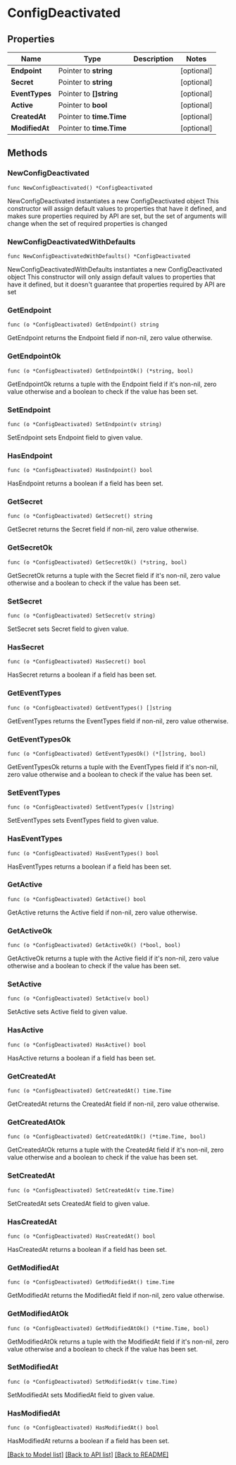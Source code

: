 # ConfigDeactivated

## Properties

Name | Type | Description | Notes
------------ | ------------- | ------------- | -------------
**Endpoint** | Pointer to **string** |  | [optional] 
**Secret** | Pointer to **string** |  | [optional] 
**EventTypes** | Pointer to **[]string** |  | [optional] 
**Active** | Pointer to **bool** |  | [optional] 
**CreatedAt** | Pointer to **time.Time** |  | [optional] 
**ModifiedAt** | Pointer to **time.Time** |  | [optional] 

## Methods

### NewConfigDeactivated

`func NewConfigDeactivated() *ConfigDeactivated`

NewConfigDeactivated instantiates a new ConfigDeactivated object
This constructor will assign default values to properties that have it defined,
and makes sure properties required by API are set, but the set of arguments
will change when the set of required properties is changed

### NewConfigDeactivatedWithDefaults

`func NewConfigDeactivatedWithDefaults() *ConfigDeactivated`

NewConfigDeactivatedWithDefaults instantiates a new ConfigDeactivated object
This constructor will only assign default values to properties that have it defined,
but it doesn't guarantee that properties required by API are set

### GetEndpoint

`func (o *ConfigDeactivated) GetEndpoint() string`

GetEndpoint returns the Endpoint field if non-nil, zero value otherwise.

### GetEndpointOk

`func (o *ConfigDeactivated) GetEndpointOk() (*string, bool)`

GetEndpointOk returns a tuple with the Endpoint field if it's non-nil, zero value otherwise
and a boolean to check if the value has been set.

### SetEndpoint

`func (o *ConfigDeactivated) SetEndpoint(v string)`

SetEndpoint sets Endpoint field to given value.

### HasEndpoint

`func (o *ConfigDeactivated) HasEndpoint() bool`

HasEndpoint returns a boolean if a field has been set.

### GetSecret

`func (o *ConfigDeactivated) GetSecret() string`

GetSecret returns the Secret field if non-nil, zero value otherwise.

### GetSecretOk

`func (o *ConfigDeactivated) GetSecretOk() (*string, bool)`

GetSecretOk returns a tuple with the Secret field if it's non-nil, zero value otherwise
and a boolean to check if the value has been set.

### SetSecret

`func (o *ConfigDeactivated) SetSecret(v string)`

SetSecret sets Secret field to given value.

### HasSecret

`func (o *ConfigDeactivated) HasSecret() bool`

HasSecret returns a boolean if a field has been set.

### GetEventTypes

`func (o *ConfigDeactivated) GetEventTypes() []string`

GetEventTypes returns the EventTypes field if non-nil, zero value otherwise.

### GetEventTypesOk

`func (o *ConfigDeactivated) GetEventTypesOk() (*[]string, bool)`

GetEventTypesOk returns a tuple with the EventTypes field if it's non-nil, zero value otherwise
and a boolean to check if the value has been set.

### SetEventTypes

`func (o *ConfigDeactivated) SetEventTypes(v []string)`

SetEventTypes sets EventTypes field to given value.

### HasEventTypes

`func (o *ConfigDeactivated) HasEventTypes() bool`

HasEventTypes returns a boolean if a field has been set.

### GetActive

`func (o *ConfigDeactivated) GetActive() bool`

GetActive returns the Active field if non-nil, zero value otherwise.

### GetActiveOk

`func (o *ConfigDeactivated) GetActiveOk() (*bool, bool)`

GetActiveOk returns a tuple with the Active field if it's non-nil, zero value otherwise
and a boolean to check if the value has been set.

### SetActive

`func (o *ConfigDeactivated) SetActive(v bool)`

SetActive sets Active field to given value.

### HasActive

`func (o *ConfigDeactivated) HasActive() bool`

HasActive returns a boolean if a field has been set.

### GetCreatedAt

`func (o *ConfigDeactivated) GetCreatedAt() time.Time`

GetCreatedAt returns the CreatedAt field if non-nil, zero value otherwise.

### GetCreatedAtOk

`func (o *ConfigDeactivated) GetCreatedAtOk() (*time.Time, bool)`

GetCreatedAtOk returns a tuple with the CreatedAt field if it's non-nil, zero value otherwise
and a boolean to check if the value has been set.

### SetCreatedAt

`func (o *ConfigDeactivated) SetCreatedAt(v time.Time)`

SetCreatedAt sets CreatedAt field to given value.

### HasCreatedAt

`func (o *ConfigDeactivated) HasCreatedAt() bool`

HasCreatedAt returns a boolean if a field has been set.

### GetModifiedAt

`func (o *ConfigDeactivated) GetModifiedAt() time.Time`

GetModifiedAt returns the ModifiedAt field if non-nil, zero value otherwise.

### GetModifiedAtOk

`func (o *ConfigDeactivated) GetModifiedAtOk() (*time.Time, bool)`

GetModifiedAtOk returns a tuple with the ModifiedAt field if it's non-nil, zero value otherwise
and a boolean to check if the value has been set.

### SetModifiedAt

`func (o *ConfigDeactivated) SetModifiedAt(v time.Time)`

SetModifiedAt sets ModifiedAt field to given value.

### HasModifiedAt

`func (o *ConfigDeactivated) HasModifiedAt() bool`

HasModifiedAt returns a boolean if a field has been set.


[[Back to Model list]](../README.md#documentation-for-models) [[Back to API list]](../README.md#documentation-for-api-endpoints) [[Back to README]](../README.md)


